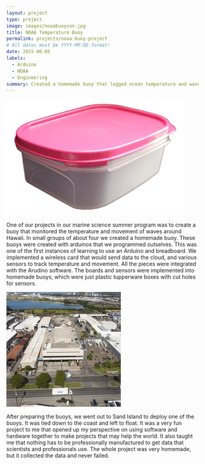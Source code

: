 ```yaml
---
layout: project
type: project
image: images/noaabuoycon.jpg
title: NOAA Temperature Buoy
permalink: projects/noaa-buoy-project
# All dates must be YYYY-MM-DD format!
date: 2015-06-05
labels:
  - Arduino
  - NOAA
  - Engineering
summary: Created a homemade buoy that logged ocean temperature and wave data in a small group for a marine science summer program at Moanalua High School.
---
```

 <img class="ui image" src="/images/tupperware.jpg">
 
One of our projects in our marine science summer program was to create a buoy that monitored the temperature and movement of waves around Hawaii. In small groups of about four we created a homemade buoy. These buoys were created with arduinos that we programmed outselves. This was one of the first instances of learning to use an Arduino and breadboard. We implemented a wireless card that would send data to the cloud, and various sensors to track temperature and movement. All the pieces were integrated with the Arudino software. The boards and sensors were implemented into homemade buoys, which were just plastic tupperware boxes with cut holes for sensors. 

 <img class="ui image" src="/images/sandislandaccessrd.jpg">
 
After preparing the buoys, we went out to Sand Island to deploy one of the buoys. It was tied down to the coast and left to float. It was a very fun project to me that opened up my perspective on using software and hardware together to make projects that may help the world. It also taught me that nothing has to be professionally manufactured to get data that scientists and professionals use. The whole project was very homemade, but it collected the data and never failed.
